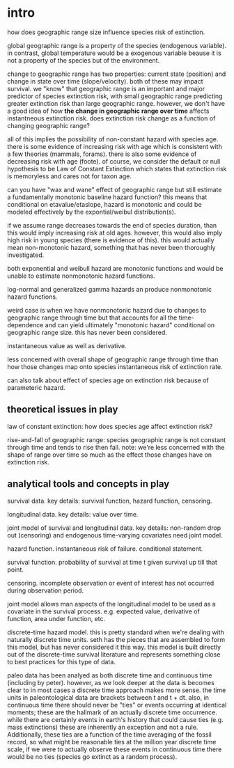 intro
=====

how does geographic range size influence species risk of extinction.

global geographic range is a property of the species (endogenous variable). in contrast, global temperature would be a exogenous variable beause it is not a property of the species but of the environment.

change to geographic range has two properties: current state (position) and change in state over time (slope/velocity). both of these may impact survival. we "know" that geographic range is an important and major predictor of species extinction risk, with small geographic range predicting greater extinction risk than large geographic range. however, we don't have a good idea of how **the change in geographic range over time** affects instantneous extinction risk. does extinction risk change as a function of changing geographic range?

all of this implies the possibility of non-constant hazard with species age. there is some evidence of increasing risk with age which is consistent with a few theories (mammals, forams). there is also some evidence of decreasing risk with age (foote). of course, we consider the default or null hypothesis to be Law of Constant Extinction which states that extinction risk is memoryless and cares not for taxon age.

can you have "wax and wane" effect of geographic range but still estimate a fundamentally monotonic baseline hazard function? this means that conditional on etavalue/etaslope, hazard is monotonic and could be modeled effectively by the expontial/weibul distribution(s).

if we assume range decreases towards the end of species duration, than this would imply increasing risk at old ages. however, this would also imply high risk in young species (there is evidence of this). this would actually mean non-monotonic hazard, something that has never been thoroughly investigated. 

both exponential and weibull hazard are monotonic functions and would be unable to estimate nonmonotonic hazard functions. 

log-normal and generalized gamma hazards an produce nonmonotonic hazard functions.

weird case is when we have nonmonotonic hazard due to changes to geographic range through time but that accounts for all the time-dependence and can yield ultimately "monotonic hazard" conditional on geographic range size. this has never been considered.

instantaneous value as well as derivative.

less concerned with overall shape of geographic range through time than how those changes map onto species instantaneous risk of extinction rate.

can also talk about effect of species age on extinction risk because of parameteric hazard.




theoretical issues in play
--------------------------

law of constant extinction: how does species age affect extinction risk?

rise-and-fall of geographic range: species geographic range is not constant through time and tends to rise then fall. note: we're less concerned with the shape of range over time so much as the effect those changes have on extinction risk.




analytical tools and concepts in play
------------------------

survival data. key details: survival function, hazard function, censoring.

longitudinal data. key details: value over time.

joint model of survival and longitudinal data. key details: non-random drop out (censoring) and endogenous time-varying covariates need joint model.

hazard function. instantaneous risk of failure. conditional statement.

survival function. probability of survival at time t given survival up till that point.

censoring. incomplete observation or event of interest has not occurred during observation period.

joint model allows man aspects of the longitudinal model to be used as a covariate in the survival process. e.g. expected value, derivative of function, area under function, etc.




discrete-time hazard model. this is pretty standard when we're dealing with naturally discrete time units. seth has the pieces that are assembled to form this model, but has never considered it this way. this model is built directly out of the discrete-time survival literature and represents something close to best practices for this type of data.

paleo data has been analyed as both discrete time and continuous time (including by peter). however, as we look deeper at the data is becomes clear to in most cases a discrete time approach makes more sense. the time units in paleontological data are brackets between t and t + dt. also, in continuous time there should never be "ties" or events occurring at identical moments; these are the hallmark of an actually discrete time occurrence. while there are certainly events in earth's history that could cause ties (e.g. mass extinctions) these are inherently an exception and not a rule. Additionally, these ties are a function of the time averaging of the fossil record, so what might be reasonable ties at the million year discrete time scale, if we were to actually observe these events in continuous time there would be no ties (species go extinct as a random process).

